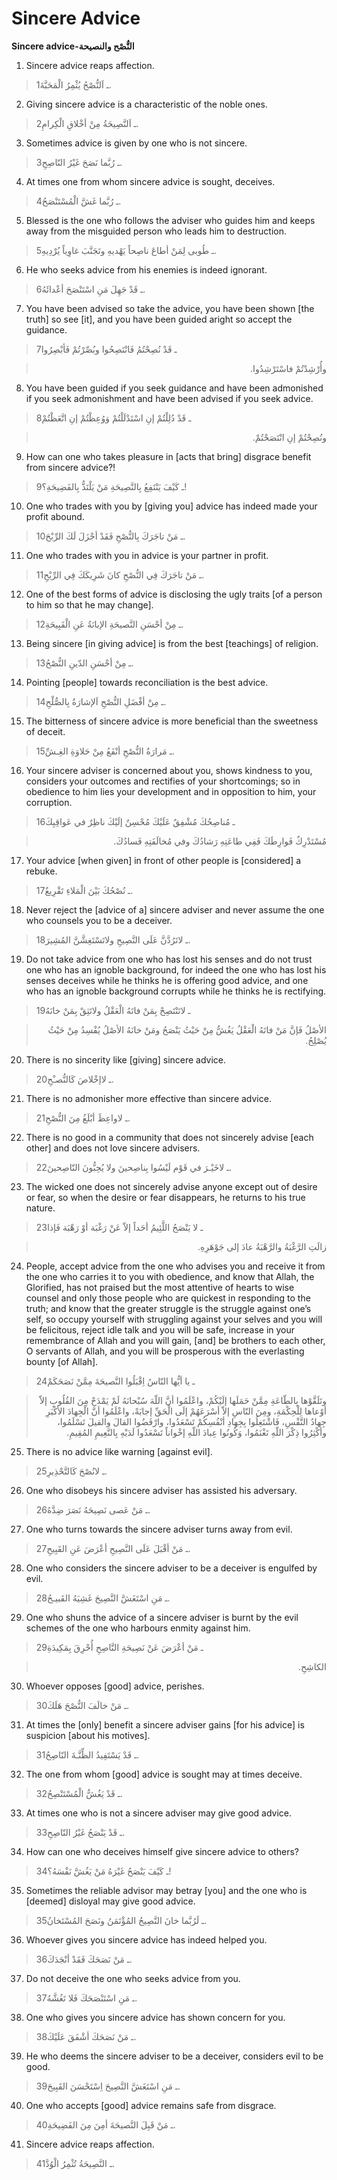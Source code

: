 Sincere Advice
==============

**Sincere advice-النُّصْح والنصيحة**

1. Sincere advice reaps affection.

> 1ـ اَلنُّصْحُ يُثْمِرُ الْمَحَبَّةَ.

2. Giving sincere advice is a characteristic of the noble ones.

> 2ـ اَلنَّصِيحَةُ مِنْ أخْلاقِ الْكِرامِ.

3. Sometimes advice is given by one who is not sincere.

> 3ـ رُبَّما نَصَحَ غَيْرُ النّاصِحِ.

4. At times one from whom sincere advice is sought, deceives.

> 4ـ رُبَّما غَشَّ الْمُسْتَنْصَحُ.

5. Blessed is the one who follows the adviser who guides him and keeps
away from the misguided person who leads him to destruction.

> 5ـ طُوبى لِمَنْ أطاعَ ناصِحاً يَهْديهِ وتَجَنَّبَ غاوِياً يُرْدِيهِ.

6. He who seeks advice from his enemies is indeed ignorant.

> 6ـ قَدْ جَهِلَ مَنِ اسْتَنْصَحَ أعْدائَهُ.

7. You have been advised so take the advice, you have been shown [the
truth] so see [it], and you have been guided aright so accept the
guidance.

> 7ـ قَدْ نُصِحْتُمُ فَانْتَصِحُوا وبُصِّرْتُمْ فَأبْصِرُوا
<blockquote dir="rtl">
  <p>
وأُرْشِدْتُمْ فاسْتَرْشِدُوا.
  </p>
</blockquote>

8. You have been guided if you seek guidance and have been admonished if
you seek admonishment and have been advised if you seek advice.

> 8ـ قَدْ دُلِلْتُمْ إنِ اسْتَدْلَلْتُمْ وَوُعِظْتُمْ إنِ اتَّعَظْتُمْ
<blockquote dir="rtl">
  <p>
ونُصِحْتُمْ إنِ انْتَصَحْتُمْ.
  </p>
</blockquote>

9. How can one who takes pleasure in [acts that bring] disgrace benefit
from sincere advice?!

> 9ـ كَيْفَ يَنْتَفِعُ بِالنَّصِيحَةِ مَنْ يَلْتَذُّ بِالفَضِيحَةِ؟!

10. One who trades with you by [giving you] advice has indeed made your
profit abound.

> 10ـ مَنْ تاجَرَكَ بِالنُّصْحِ فَقَدْ أجْزَلَ لَكَ الرِّبْحَ.

11. One who trades with you in advice is your partner in profit.

> 11ـ مَنْ تاجَرَكَ فِي النُّصْحِ كانَ شَرِيكَكَ فِي الرِّبْحِ.

12. One of the best forms of advice is disclosing the ugly traits [of a
person to him so that he may change].

> 12ـ مِنْ أحْسَنِ النَّصيحَةِ الإبانَةُ عَنِ الْقَبِيحَةِ.

13. Being sincere [in giving advice] is from the best [teachings] of
religion.

> 13ـ مِنْ أحْسَنِ الدّينِ النُّصْحُ.

14. Pointing [people] towards reconciliation is the best advice.

> 14ـ مِنْ أفْضَلِ النُّصْحِ اَلإشارَةُ بِالصُّلْحِ.

15. The bitterness of sincere advice is more beneficial than the
sweetness of deceit.

> 15ـ مَرارَةُ النُّصْحِ أنْفَعُ مِنْ حَلاوَةِ الغِـشِّ.

16. Your sincere adviser is concerned about you, shows kindness to you,
considers your outcomes and rectifies of your shortcomings; so in
obedience to him lies your development and in opposition to him, your
corruption.

> 16ـ مُناصِحُكَ مُشْفِقٌ عَلَيْكَ مُحْسِنٌ إلَيْكَ ناظِرٌ في عَواقِبِكَ
<blockquote dir="rtl">
  <p>
مُسْتَدْرِكٌ فَوارِطَكَ فَفِي طاعَتِهِ رَشادُكَ وفي مُخالَفَتِهِ
فَسادُكَ.
  </p>
</blockquote>

17. Your advice [when given] in front of other people is [considered] a
rebuke.

> 17ـ نُصْحُكَ بَيْنَ الْمَلاءِ تَقْرِيعٌ.

18. Never reject the [advice of a] sincere adviser and never assume the
one who counsels you to be a deceiver.

> 18ـ لاتَرُدَّنَّ عَلَى النَّصِيحِ ولاتَسْتَغِشَّنَّ المُشِيرَ.

19. Do not take advice from one who has lost his senses and do not trust
one who has an ignoble background, for indeed the one who has lost his
senses deceives while he thinks he is offering good advice, and one who
has an ignoble background corrupts while he thinks he is rectifying.

> 19ـ لاتَنْتَصِحْ بِمَنْ فاتَهُ الْعَقْلُ ولاتَثِقْ بِمَنْ خانَهُ
<blockquote dir="rtl">
  <p>
الأصْلُ فَإنَّ مَنْ فاتَهُ الْعَقْلُ يَغُشُّ مِنْ حَيْثُ يَنْصَحُ
ومَنْ خانَهُ الأصْلُ يُفْسِدُ مِنْ حَيْثُ يُصْلِحُ.
  </p>
</blockquote>

20. There is no sincerity like [giving] sincere advice.

> 20ـ لاإخْلاصَ كَالنُّصـْحِ.

21. There is no admonisher more effective than sincere advice.

> 21ـ لاواعِظَ أبْلَغُ مِنَ النُّصْحِ.

22. There is no good in a community that does not sincerely advise [each
other] and does not love sincere advisers.

> 22ـ لاخَيْـرَ في قَوْم لَيْسُوا بِناصِحينَ ولا يُحِبُّونَ النّاصِحينَ.

23. The wicked one does not sincerely advise anyone except out of desire
or fear, so when the desire or fear disappears, he returns to his true
nature.

> 23ـ لا يَنْصَحُ اللَّئِيمُ أحَداً إلاّ عَنْ رَغْبَة أوْ رَهْبَة فَإذا
<blockquote dir="rtl">
  <p>
زالَتِ الرَّغْبَةُ والرَّهْبَةُ عادَ إلى جَوْهَرِهِ.
  </p>
</blockquote>

24. People, accept advice from the one who advises you and receive it
from the one who carries it to you with obedience, and know that Allah,
the Glorified, has not praised but the most attentive of hearts to wise
counsel and only those people who are quickest in responding to the
truth; and know that the greater struggle is the struggle against one’s
self, so occupy yourself with struggling against your selves and you
will be felicitous, reject idle talk and you will be safe, increase in
your remembrance of Allah and you will gain, [and] be brothers to each
other, O servants of Allah, and you will be prosperous with the
everlasting bounty [of Allah].

> 24ـ يا أيُّها النّاسُ اِقْبَلُوا النَّصيحَةَ مِمَّنْ نَصَحَكَمْ
<blockquote dir="rtl">
  <p>
وتَلَقَّوْها بِالطّاعَةِ مِمَّنْ حَمَلَها إلَيْكُمْ، واعْلَمُوا أنَّ
اللّهَ سُبْحانَهُ لَمْ يَمْدَحْ مِنَ القُلُوبِ إلاّ أوْعاها
لِلْحِكْمَةِ، ومِنَ النّاسِ إلاّ أسْرَعَهُمْ إلَى الْحَقِّ إجابَةً،
واعْلَمُوا أنَّ الْجِهادَ الأكْبَرِ جِهادُ النَّفْسِ، فَاشْتَغِلُوا
بِجِهادِ أنْفُسِكُمْ تَسْعَدُوا، وارْفَضُوا القالَ والقيلَ تَسْلَمُوا،
وأكْثِرُوا ذِكْرَ اللّهِ تَغْنَمُوا، وَكُونُوا عِبادَ اللّهِ إخْواناً
تَسْعَدُوا لَدَيْهِ بِالنَّعِيمِ المُقِيمِ.
  </p>
</blockquote>

25. There is no advice like warning [against evil].

> 25ـ لانُصْحَ كَالتَّحْذِيرِ.

26. One who disobeys his sincere adviser has assisted his adversary.

> 26ـ مَنْ عَصى نَصِيحَهُ نَصَرَ ضِدَّهُ.

27. One who turns towards the sincere adviser turns away from evil.

> 27ـ مَنْ أقْبَلَ عَلَى النَّصِيحِ أعْرَضَ عَنِ القَبِيحِ.

28. One who considers the sincere adviser to be a deceiver is engulfed
by evil.

> 28ـ مَنِ اسْتَغَشَّ النَّصِيحَ غَشِيَهُ القَبيـحُ.

29. One who shuns the advice of a sincere adviser is burnt by the evil
schemes of the one who harbours enmity against him.

> 29ـ مَنْ أعْرَضَ عَنْ نَصِيحَةِ النَّاصِحِ أُحْرِقَ بِمَكِيدَةِ
<blockquote dir="rtl">
  <p>
الكاشِحِ.
  </p>
</blockquote>

30. Whoever opposes [good] advice, perishes.

> 30ـ مَنْ خالَفَ النُّصْحَ هَلَكَ.

31. At times the [only] benefit a sincere adviser gains [for his advice]
is suspicion [about his motives].

> 31ـ قَدْ يَسْتَفِيدُ الظِّنَّـةَ النّاصِحُ.

32. The one from whom [good] advice is sought may at times deceive.

> 32ـ قَدْ يَغُشُّ الْمُسْتَنْصِحُ.

33. At times one who is not a sincere adviser may give good advice.

> 33ـ قَدْ يَنْصَحُ غَيْرُ النّاصِحِ.

34. How can one who deceives himself give sincere advice to others?

> 34ـ كَيْفَ يَنْصَحُ غَيْرَهُ مَنْ يَغُشَّ نَفْسَهُ؟!

35. Sometimes the reliable advisor may betray [you] and the one who is
[deemed] disloyal may give good advice.

> 35ـ لَرُبَّما خانَ النَّصِيحُ المُؤْتَمَنُ ونَصَحَ المُسْتَخانُ.

36. Whoever gives you sincere advice has indeed helped you.

> 36ـ مَنْ نَصَحَكَ فَقَدْ أنْجَدَكَ.

37. Do not deceive the one who seeks advice from you.

> 37ـ مَنِ اسْتَنْصَحَكَ فَلا تَغُشَّهُ.

38. One who gives you sincere advice has shown concern for you.

> 38ـ مَنْ نَصَحَكَ أشْفَقَ عَلَيْكَ.

39. He who deems the sincere adviser to be a deceiver, considers evil to
be good.

> 39ـ مَنِ اسْتَغَشَّ النَّصِيحَ اِسْتَحْسَنَ القَبِيحَ.

40. One who accepts [good] advice remains safe from disgrace.

> 40ـ مَنْ قَبِلَ النَّصيحَةَ أمِنَ مِنَ الفَضِيحَةِ.

41. Sincere advice reaps affection.

> 41ـ النَّصِيحَةُ تُثْمِرُ الْوُدَّ.



